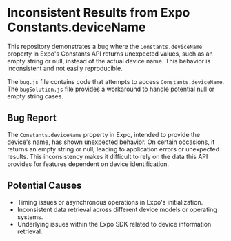 # Inconsistent Results from Expo Constants.deviceName

This repository demonstrates a bug where the `Constants.deviceName` property in Expo's Constants API returns unexpected values, such as an empty string or null, instead of the actual device name.  This behavior is inconsistent and not easily reproducible.

The `bug.js` file contains code that attempts to access `Constants.deviceName`.  The `bugSolution.js` file provides a workaround to handle potential null or empty string cases.

## Bug Report

The `Constants.deviceName` property in Expo, intended to provide the device's name, has shown unexpected behavior.  On certain occasions, it returns an empty string or null, leading to application errors or unexpected results.  This inconsistency makes it difficult to rely on the data this API provides for features dependent on device identification.

## Potential Causes

* Timing issues or asynchronous operations in Expo's initialization.
* Inconsistent data retrieval across different device models or operating systems.
* Underlying issues within the Expo SDK related to device information retrieval.